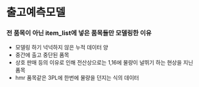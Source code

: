 # 출고예측모델

### 전 품목이 아닌 item_list에 넣은 품목들만 모델링한 이유
- 모델링 하기 넉넉하지 않은 누적 데이터 양
- 중간에 출고 중단된 품목
- 상호 판매 등의 이유로 인해 전산상으로는 1,16에 물량이 널뛰기 하는 현상을 지닌 품목
- hmr 품목같은 3PL에 한번에 물량을 던지는 식의 데이터
